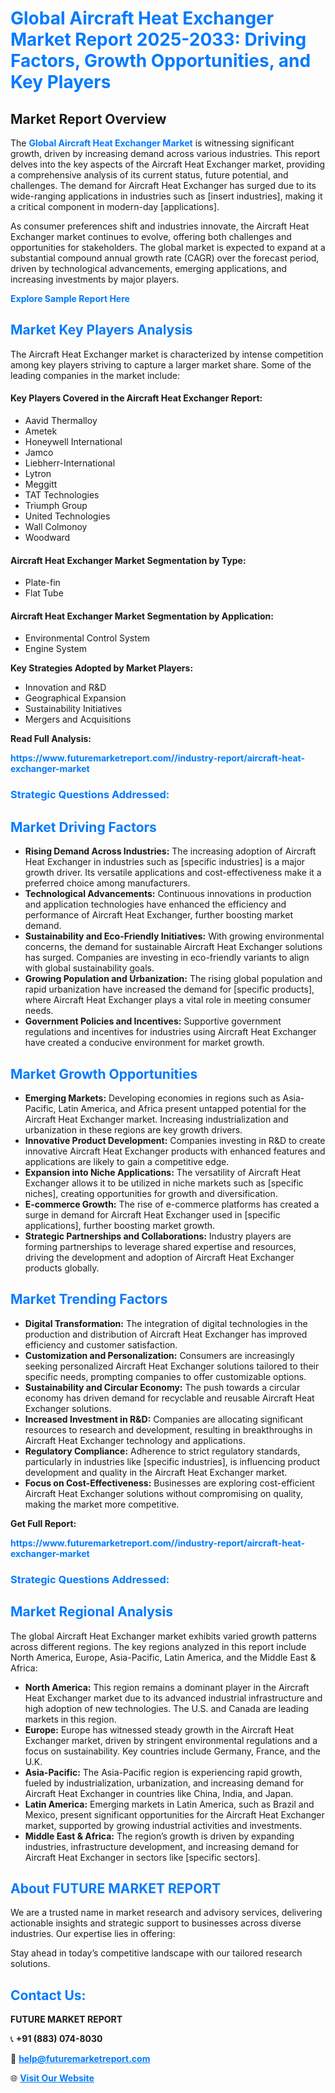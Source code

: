 <h1 style="color: #007BFF;">Global Aircraft Heat Exchanger Market Report 2025-2033: Driving Factors, Growth Opportunities, and Key Players</h1>

<section id="overview">
<h2>Market Report Overview</h2>
<p>The <a href="https://www.futuremarketreport.com//industry-report/aircraft-heat-exchanger-market" style="color: #007BFF; text-decoration: none;"><strong>Global Aircraft Heat Exchanger Market</strong></a> is witnessing significant growth, driven by increasing demand across various industries. This report delves into the key aspects of the Aircraft Heat Exchanger market, providing a comprehensive analysis of its current status, future potential, and challenges. The demand for Aircraft Heat Exchanger has surged due to its wide-ranging applications in industries such as [insert industries], making it a critical component in modern-day [applications].</p>
<p>As consumer preferences shift and industries innovate, the Aircraft Heat Exchanger market continues to evolve, offering both challenges and opportunities for stakeholders. The global market is expected to expand at a substantial compound annual growth rate (CAGR) over the forecast period, driven by technological advancements, emerging applications, and increasing investments by major players.</p>
</section>

<section id="overview">
<p><a href="https://www.futuremarketreport.com//request-sample/reportId=45382" style="color: #007BFF; text-decoration: none;"><strong>Explore Sample Report Here</strong></a></p>
</section>

<section id="key-players">
<h2 style="color: #007BFF;">Market Key Players Analysis</h2>
<p>The Aircraft Heat Exchanger market is characterized by intense competition among key players striving to capture a larger market share. Some of the leading companies in the market include:</p>
<h4>Key Players Covered in the Aircraft Heat Exchanger Report:</h4>
<ul><li>Aavid Thermalloy</li><li>Ametek</li><li>Honeywell International</li><li>Jamco</li><li>Liebherr-International</li><li>Lytron</li><li>Meggitt</li><li>TAT Technologies</li><li>Triumph Group</li><li>United Technologies</li><li>Wall Colmonoy</li><li>Woodward</li></ul>
<h4>Aircraft Heat Exchanger Market Segmentation by Type:</h4>
<ul><li>Plate-fin</li><li>Flat Tube</li></ul>

<h4>Aircraft Heat Exchanger Market Segmentation by Application:</h4>
<ul><li>Environmental Control System</li><li>Engine System</li></ul>
<p><strong>Key Strategies Adopted by Market Players:</strong></p>
<ul>
<li>Innovation and R&D</li>
<li>Geographical Expansion</li>
<li>Sustainability Initiatives</li>
<li>Mergers and Acquisitions</li>
</ul>
</section>

<section>
<p><strong>Read Full Analysis: </strong></p><a href="https://www.futuremarketreport.com//industry-report/aircraft-heat-exchanger-market" style="color: #007BFF; text-decoration: none;"><strong>https://www.futuremarketreport.com//industry-report/aircraft-heat-exchanger-market</strong></a>
<h3 style="color: #007BFF;">Strategic Questions Addressed:</h3>
</section>

<section id="driving-factors">
<h2 style="color: #007BFF;">Market Driving Factors</h2>
<ul>
<li><strong>Rising Demand Across Industries:</strong> The increasing adoption of Aircraft Heat Exchanger in industries such as [specific industries] is a major growth driver. Its versatile applications and cost-effectiveness make it a preferred choice among manufacturers.</li>
<li><strong>Technological Advancements:</strong> Continuous innovations in production and application technologies have enhanced the efficiency and performance of Aircraft Heat Exchanger, further boosting market demand.</li>
<li><strong>Sustainability and Eco-Friendly Initiatives:</strong> With growing environmental concerns, the demand for sustainable Aircraft Heat Exchanger solutions has surged. Companies are investing in eco-friendly variants to align with global sustainability goals.</li>
<li><strong>Growing Population and Urbanization:</strong> The rising global population and rapid urbanization have increased the demand for [specific products], where Aircraft Heat Exchanger plays a vital role in meeting consumer needs.</li>
<li><strong>Government Policies and Incentives:</strong> Supportive government regulations and incentives for industries using Aircraft Heat Exchanger have created a conducive environment for market growth.</li>
</ul>
</section>

<section id="growth-opportunities">
<h2 style="color: #007BFF;">Market Growth Opportunities</h2>
<ul>
<li><strong>Emerging Markets:</strong> Developing economies in regions such as Asia-Pacific, Latin America, and Africa present untapped potential for the Aircraft Heat Exchanger market. Increasing industrialization and urbanization in these regions are key growth drivers.</li>
<li><strong>Innovative Product Development:</strong> Companies investing in R&D to create innovative Aircraft Heat Exchanger products with enhanced features and applications are likely to gain a competitive edge.</li>
<li><strong>Expansion into Niche Applications:</strong> The versatility of Aircraft Heat Exchanger allows it to be utilized in niche markets such as [specific niches], creating opportunities for growth and diversification.</li>
<li><strong>E-commerce Growth:</strong> The rise of e-commerce platforms has created a surge in demand for Aircraft Heat Exchanger used in [specific applications], further boosting market growth.</li>
<li><strong>Strategic Partnerships and Collaborations:</strong> Industry players are forming partnerships to leverage shared expertise and resources, driving the development and adoption of Aircraft Heat Exchanger products globally.</li>
</ul>
</section>

<section id="trending-factors">
<h2 style="color: #007BFF;">Market Trending Factors</h2>
<ul>
<li><strong>Digital Transformation:</strong> The integration of digital technologies in the production and distribution of Aircraft Heat Exchanger has improved efficiency and customer satisfaction.</li>
<li><strong>Customization and Personalization:</strong> Consumers are increasingly seeking personalized Aircraft Heat Exchanger solutions tailored to their specific needs, prompting companies to offer customizable options.</li>
<li><strong>Sustainability and Circular Economy:</strong> The push towards a circular economy has driven demand for recyclable and reusable Aircraft Heat Exchanger solutions.</li>
<li><strong>Increased Investment in R&D:</strong> Companies are allocating significant resources to research and development, resulting in breakthroughs in Aircraft Heat Exchanger technology and applications.</li>
<li><strong>Regulatory Compliance:</strong> Adherence to strict regulatory standards, particularly in industries like [specific industries], is influencing product development and quality in the Aircraft Heat Exchanger market.</li>
<li><strong>Focus on Cost-Effectiveness:</strong> Businesses are exploring cost-efficient Aircraft Heat Exchanger solutions without compromising on quality, making the market more competitive.</li>
</ul>
</section>

<section>
<p><strong>Get Full Report: </strong></p><a href="https://www.futuremarketreport.com//industry-report/aircraft-heat-exchanger-market" style="color: #007BFF; text-decoration: none;"><strong>https://www.futuremarketreport.com//industry-report/aircraft-heat-exchanger-market</strong></a>
<h3 style="color: #007BFF;">Strategic Questions Addressed:</h3>
</section>


<section id="regional-analysis">
<h2 style="color: #007BFF;">Market Regional Analysis</h2>
<p>The global Aircraft Heat Exchanger market exhibits varied growth patterns across different regions. The key regions analyzed in this report include North America, Europe, Asia-Pacific, Latin America, and the Middle East & Africa:</p>
<ul>
<li><strong>North America:</strong> This region remains a dominant player in the Aircraft Heat Exchanger market due to its advanced industrial infrastructure and high adoption of new technologies. The U.S. and Canada are leading markets in this region.</li>
<li><strong>Europe:</strong> Europe has witnessed steady growth in the Aircraft Heat Exchanger market, driven by stringent environmental regulations and a focus on sustainability. Key countries include Germany, France, and the U.K.</li>
<li><strong>Asia-Pacific:</strong> The Asia-Pacific region is experiencing rapid growth, fueled by industrialization, urbanization, and increasing demand for Aircraft Heat Exchanger in countries like China, India, and Japan.</li>
<li><strong>Latin America:</strong> Emerging markets in Latin America, such as Brazil and Mexico, present significant opportunities for the Aircraft Heat Exchanger market, supported by growing industrial activities and investments.</li>
<li><strong>Middle East & Africa:</strong> The region’s growth is driven by expanding industries, infrastructure development, and increasing demand for Aircraft Heat Exchanger in sectors like [specific sectors].</li>
</ul>
</section>

<footer>
<h2 style="color: #007BFF;">About FUTURE MARKET REPORT</h2>
<p>We are a trusted name in market research and advisory services, delivering actionable insights and strategic support to businesses across diverse industries. Our expertise lies in offering:</p>

<p>Stay ahead in today’s competitive landscape with our tailored research solutions.</p>

<h2 style="color: #007BFF;">Contact Us:</h2>
<p><strong>FUTURE MARKET REPORT</strong></p>
<p>📞 <strong>+91 (883) 074-8030</strong></p>
<p>📧 <strong><a href="mailto:help@futuremarketreport.com" style="color: #007BFF;">help@futuremarketreport.com</a></strong></p>
<p>🌐 <strong><a href="https://www.futuremarketreport.com/" style="color: #007BFF;">Visit Our Website</a></strong></p>
</footer>